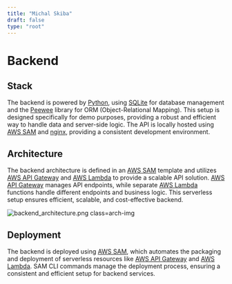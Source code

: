```yaml
---
title: "Michal Skiba"
draft: false
type: "root"
---
```


# Backend

## Stack

The backend is powered by [Python](https://www.python.org/), using [SQLite](https://www.sqlite.org/) for database management and the [Peewee](https://pypi.org/project/peewee/) library for ORM (Object-Relational Mapping). This setup is designed specifically for demo purposes, providing a robust and efficient way to handle data and server-side logic. The API is locally hosted using [AWS SAM](https://aws.amazon.com/serverless/sam/) and [nginx](https://nginx.org/), providing a consistent development environment.

## Architecture

The backend architecture is defined in an [AWS SAM](https://aws.amazon.com/serverless/sam/) template and utilizes [AWS API Gateway](https://aws.amazon.com/api-gateway/) and [AWS Lambda](https://aws.amazon.com/lambda/) to provide a scalable API solution. [AWS API Gateway](https://aws.amazon.com/api-gateway/) manages API endpoints, while separate [AWS Lambda](https://aws.amazon.com/lambda/) functions handle different endpoints and business logic. This serverless setup ensures efficient, scalable, and cost-effective backend.

![backend_architecture.png class=arch-img](/backend_architecture.svg)

## Deployment

The backend is deployed using [AWS SAM](https://aws.amazon.com/serverless/sam/), which automates the packaging and deployment of serverless resources like [AWS API Gateway](https://aws.amazon.com/api-gateway/) and [AWS Lambda](https://aws.amazon.com/lambda/). SAM CLI commands manage the deployment process, ensuring a consistent and efficient setup for backend services.
